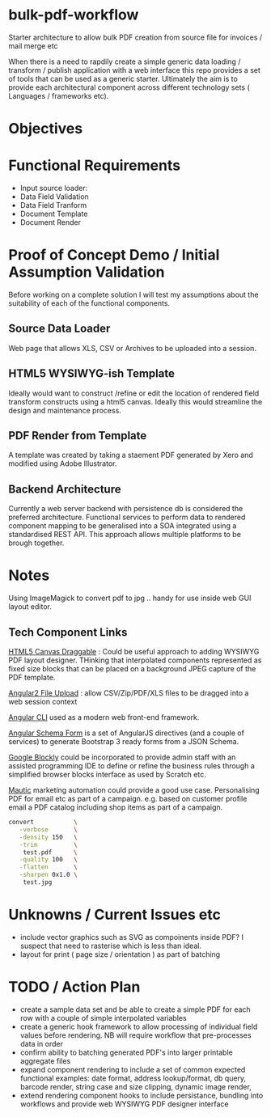 # bulk-pdf-workflow
Starter architecture to allow bulk PDF creation from source file for invoices / mail merge etc

When there is a need to rapdily create a simple generic data loading / transform / publish application with a web interface this repo provides a set of tools that can be used as a generic starter.
Ultimately the aim is to provide each architectural component across different technology sets ( Languages / frameworks etc).

# Objectives



# Functional Requirements

* Input source loader: 
* Data Field Validation
* Data Field Tranform
* Document Template
* Document Render

# Proof of Concept Demo / Initial Assumption Validation

Before working on a complete solution I will test my assumptions about the suitability of each of the functional components.

## Source Data Loader

Web page that allows XLS, CSV or Archives to be uploaded into a session.

## HTML5 WYSIWYG-ish Template 

Ideally would want to construct /refine or edit the location of rendered field transform constructs using a html5 canvas. Ideally this would streamline the design and maintenance process.


## PDF Render from Template 

A template was created by taking a staement PDF generated by Xero and modified using Adobe Illustrator.


## Backend Architecture

Currently a web server backend with persistence db is considered the preferred architecture. 
Functional services to perform data to rendered component mapping to be generalised into a SOA integrated using a standardised REST API. This approach allows multiple platforms to be brough together.


# Notes

Using ImageMagick to convert pdf to jpg .. handy for use inside web GUI layout editor.

## Tech Component Links

[HTML5 Canvas Draggable](https://simonsarris.com/making-html5-canvas-useful/) : Could be useful approach to adding WYSIWYG PDF layout designer. THinking that interpolated components represented as fixed size blocks that can be placed on a background JPEG capture of the PDF template.


[Angular2 File Upload](https://github.com/valor-software/ng2-file-upload) : allow CSV/Zip/PDF/XLS files to be dragged into a web session context

[Angular CLI](https://cli.angular.io/) used as a modern web front-end framework. 


[Angular Schema Form](http://schemaform.io/) is a set of AngularJS directives (and a couple of services) to generate Bootstrap 3 ready forms from a JSON Schema.

[Google Blockly](https://developers.google.com/blockly/) could be incorporated to provide admin staff with an assisted programming IDE to define or refine the business rules through a simplified browser blocks interface as used by Scratch etc.

[Mautic](https://www.mautic.org) marketing automation could provide a good use case. Personalising PDF for email etc as part of a campaign. e.g. based on customer profile email a PDF catalog including shop items as part of a campaign.

````bash
convert           \
   -verbose       \
   -density 150   \
   -trim          \
    test.pdf      \
   -quality 100   \
   -flatten       \
   -sharpen 0x1.0 \
    test.jpg
````

# Unknowns / Current Issues etc

* include vector graphics such as SVG as compoinents inside PDF? I suspect that need to rasterise which is less than ideal.
* layout for print ( page size / orientation ) as part of batching

# TODO / Action Plan

* create a sample data set and be able to create a simple PDF for each row with a couple of simple interpolated variables
* create a generic hook framework to allow processing of individual field values before rendering. NB will require workflow that pre-processes data in order 
* confirm ability to batching generated PDF's into larger printable aggregate files
* expand component rendering to include a set of common expected functional examples: date format, address lookup/format, db query, barcode render, string case and size clipping, dynamic image render, 
* extend rendering component hooks to include persistance, bundling into workflows and provide web WYSIWYG PDF designer interface
